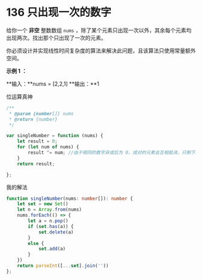 # 136 只出现一次的数字


给你一个 **非空** 整数数组 `nums` ，除了某个元素只出现一次以外，其余每个元素均出现两次。找出那个只出现了一次的元素。

你必须设计并实现线性时间复杂度的算法来解决此问题，且该算法只使用常量额外空间。

**示例 1 ：**

**输入：**nums = [2,2,1]
**输出：**1


位运算真神
```js
/**
 * @param {number[]} nums
 * @return {number}
 */

var singleNumber = function (nums) {
    let result = 0;
    for (let num of nums) {
        result ^= num; //由于相同的数字异或后为 0，成对的元素会互相抵消，只剩下那个只出现一次的元素。
    }
    return result;

};
```


我的解法
```ts
function singleNumber(nums: number[]): number {
    let set = new Set()
    let n = Array.from(nums)
    nums.forEach(() => {
        let a = n.pop()
        if (set.has(a)) {
            set.delete(a)
        }
        else {
            set.add(a)
        }
    })
    return parseInt([...set].join(''))
};
```